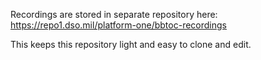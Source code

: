 Recordings are stored in separate repository here: https://repo1.dso.mil/platform-one/bbtoc-recordings

This keeps this repository light and easy to clone and edit.
